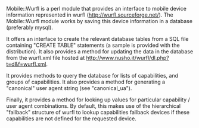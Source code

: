 Mobile::Wurfl is a perl module that provides an interface to mobile device information represented in wurfl (http://wurfl.sourceforge.net/). The Mobile::Wurfl module works by saving this device information in a database (preferably mysql).

It offers an interface to create the relevant database tables from a SQL file containing "CREATE TABLE" statements (a sample is provided with the distribution). It also provides a method for updating the data in the database from the wurfl.xml file hosted at http://www.nusho.it/wurfl/dl.php?t=d&f=wurfl.xml.

It provides methods to query the database for lists of capabilities, and groups of capabilities. It also provides a method for generating a "canonical" user agent string (see "canonical\_ua").

Finally, it provides a method for looking up values for particular capability / user agent combinations. By default, this makes use of the hierarchical "fallback" structure of wurfl to lookup capabilities fallback devices if these capabilities are not defined for the requested device.